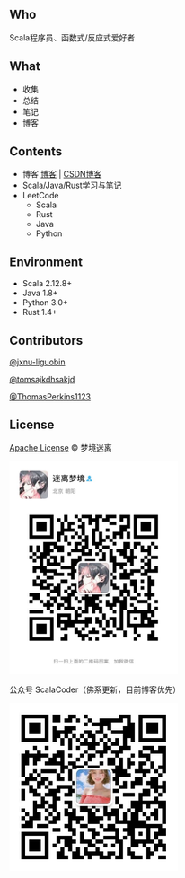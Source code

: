 ## Who

Scala程序员、函数式/反应式爱好者

## What

* 收集 
* 总结 
* 笔记 
* 博客

## Contents

- 博客 [博客](https://dreamylost.cn) | [CSDN博客](https://blog.csdn.net/qq_34446485) 
- Scala/Java/Rust学习与笔记
- LeetCode
    - Scala
    - Rust
    - Java
    - Python
    
## Environment

- Scala 2.12.8+
- Java 1.8+
- Python 3.0+  
- Rust 1.4+  

## Contributors

[@jxnu-liguobin](https://github.com/jxnu-liguobin)

[@tomsajkdhsakjd](https://github.com/tomsajkdhsakjd)

[@ThomasPerkins1123](https://github.com/ThomasPerkins1123)

## License

[Apache License](https://github.com/jxnu-liguobin/cs-summary-reflection/blob/master/LICENSE) © 梦境迷离

<img src="./docs/public/image/my_chat.JPG" alt="邮箱dreamylost@outlook.com" width="300" height="380"/> 

公众号 ScalaCoder（佛系更新，目前博客优先）

<img src="./docs/public/image/qrcode.jpg" alt="ScalaCoder" width="300" height="300"/>